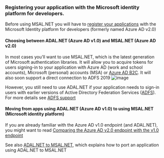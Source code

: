 ### Registering your application with the Microsoft identity platform for developers.
Before using MSAL.NET you will have to [register your applications](https://docs.microsoft.com/en-us/azure/active-directory/develop/quickstart-register-app) with the Microsoft Identity platform for developers (formerly named Azure AD v2.0)

#### Choosing between ADAL.NET (Azure AD v1.0) and MSAL.NET (Azure AD v2.0)
In most cases you'll want to use MSAL.NET, which is the latest generation of Microsoft authentication libraries. It will allow you to acquire tokens for users signing-in to your application with Azure AD (work and school accounts), Microsoft (personal) accounts (MSA) or [Azure AD B2C](aka.ms/aadb2c). It will also soon support a direct connection to ADFS 2019 
![image](https://user-images.githubusercontent.com/13203188/53400353-f5f35080-39ad-11e9-8270-7e12e34a4ac4.png)

However, you still need to use ADAL.NET if your application needs to sign-in users with earlier versions of Active Directory Federation Services ([ADFS](https://docs.microsoft.com/en-us/windows-server/identity/active-directory-federation-services)). For more details see [ADFS support](https://aka.ms/msal-net-adfs-support)

#### Moving from apps using ADAL.NET (Azure AD v1.0) to using MSAL.NET (Microsoft identity platform)
If you are already familiar with the Azure AD v1.0 endpoint (and ADAL.NET), you might want to read [Comparing the Azure AD v2.0 endpoint with the v1.0 endpoint](https://docs.microsoft.com/en-us/azure/active-directory/develop/active-directory-v2-compare)

See also [ADAL.NET to MSAL.NET](adal-to-msal), which explains how to port an application using ADAL.NET to MSAL.NET

